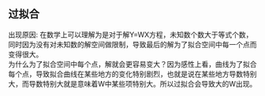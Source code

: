 过拟合
---
出现原因: 在数学上可以理解为是对于解Y=WX方程，未知数个数大于等式个数，同时因为没有对未知数的解空间做限制，导致最后的解为了拟合空间中每一个点而变得很大。  
为什么为了拟合空间中每个点，解就会更容易变大？因为感性上看，曲线为了拟合每个点，导致拟合曲线在某些地方的变化特别剧烈，也就是说在某些地方导数特别大，而导数特别大就是意味着W中某些项特别大。所以过拟合会导致大的W出现。